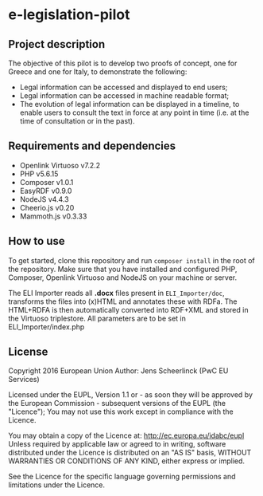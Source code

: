 # e-legislation-pilot

## Project description

The objective of this pilot is to develop two proofs of concept, one for Greece and one for Italy, to demonstrate the following:
* Legal information can be accessed and displayed to end users;
* Legal information can be accessed in machine readable format;
* The evolution of legal information can be displayed in a timeline, to enable users to consult the text in force at any point in time (i.e. at the time of consultation or in the past).


## Requirements and dependencies

* Openlink Virtuoso v7.2.2
* PHP v5.6.15
* Composer v1.0.1
* EasyRDF v0.9.0
* NodeJS v4.4.3
* Cheerio.js v0.20
* Mammoth.js v0.3.33

## How to use

To get started, clone this repository and run `composer install` in the root of the repository.
Make sure that you have installed and configured PHP, Composer, Openlink Virtuoso and NodeJS on your machine or server.

The ELI Importer reads all **.docx** files present in `ELI_Importer/doc`, transforms the files into (x)HTML and annotates these with RDFa.
The HTML+RDFA is then automatically converted into RDF+XML and stored in the Virtuoso triplestore.
All parameters are to be set in ELI_Importer/index.php

## License

Copyright 2016 European Union
Author: Jens Scheerlinck (PwC EU Services)

Licensed under the EUPL, Version 1.1 or - as soon they
will be approved by the European Commission - subsequent
versions of the EUPL (the "Licence");
You may not use this work except in compliance with the Licence.

You may obtain a copy of the Licence at:
http://ec.europa.eu/idabc/eupl
Unless required by applicable law or agreed to in
writing, software distributed under the Licence is
distributed on an "AS IS" basis,
WITHOUT WARRANTIES OR CONDITIONS OF ANY KIND, either
express or implied.

See the Licence for the specific language governing
permissions and limitations under the Licence.

